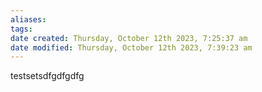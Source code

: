```yaml
---
aliases: 
tags: 
date created: Thursday, October 12th 2023, 7:25:37 am
date modified: Thursday, October 12th 2023, 7:39:23 am
---
```


testsetsdfgdfgdfg
